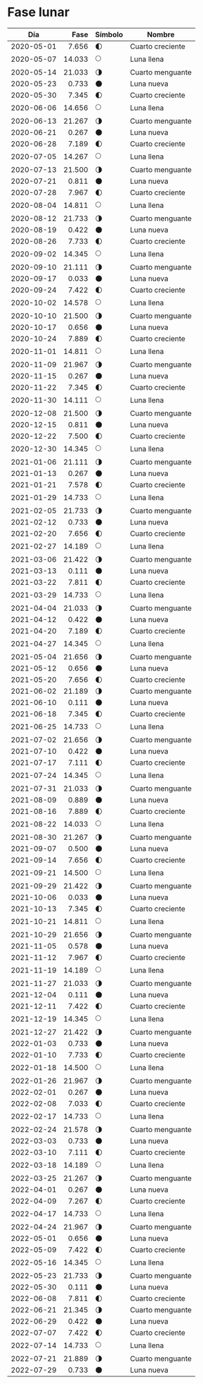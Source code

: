 # Fase lunar

Día        | Fase   | Símbolo | Nombre
-----------|-------:|---|---
2020-05-01 |  7.656 | 🌓 | Cuarto creciente
2020-05-07 | 14.033 | 🌕 | Luna llena
2020-05-14 | 21.033 | 🌗 | Cuarto menguante
2020-05-23 |  0.733 | 🌑 | Luna nueva
2020-05-30 |  7.345 | 🌓 | Cuarto creciente
2020-06-06 | 14.656 | 🌕 | Luna llena
2020-06-13 | 21.267 | 🌗 | Cuarto menguante
2020-06-21 |  0.267 | 🌑 | Luna nueva
2020-06-28 |  7.189 | 🌓 | Cuarto creciente
2020-07-05 | 14.267 | 🌕 | Luna llena
2020-07-13 | 21.500 | 🌗 | Cuarto menguante
2020-07-21 |  0.811 | 🌑 | Luna nueva
2020-07-28 |  7.967 | 🌓 | Cuarto creciente
2020-08-04 | 14.811 | 🌕 | Luna llena
2020-08-12 | 21.733 | 🌗 | Cuarto menguante
2020-08-19 |  0.422 | 🌑 | Luna nueva
2020-08-26 |  7.733 | 🌓 | Cuarto creciente
2020-09-02 | 14.345 | 🌕 | Luna llena
2020-09-10 | 21.111 | 🌗 | Cuarto menguante
2020-09-17 |  0.033 | 🌑 | Luna nueva
2020-09-24 |  7.422 | 🌓 | Cuarto creciente
2020-10-02 | 14.578 | 🌕 | Luna llena
2020-10-10 | 21.500 | 🌗 | Cuarto menguante
2020-10-17 |  0.656 | 🌑 | Luna nueva
2020-10-24 |  7.889 | 🌓 | Cuarto creciente
2020-11-01 | 14.811 | 🌕 | Luna llena
2020-11-09 | 21.967 | 🌗 | Cuarto menguante
2020-11-15 |  0.267 | 🌑 | Luna nueva
2020-11-22 |  7.345 | 🌓 | Cuarto creciente
2020-11-30 | 14.111 | 🌕 | Luna llena
2020-12-08 | 21.500 | 🌗 | Cuarto menguante
2020-12-15 |  0.811 | 🌑 | Luna nueva
2020-12-22 |  7.500 | 🌓 | Cuarto creciente
2020-12-30 | 14.345 | 🌕 | Luna llena
2021-01-06 | 21.111 | 🌗 | Cuarto menguante
2021-01-13 |  0.267 | 🌑 | Luna nueva
2021-01-21 |  7.578 | 🌓 | Cuarto creciente
2021-01-29 | 14.733 | 🌕 | Luna llena
2021-02-05 | 21.733 | 🌗 | Cuarto menguante
2021-02-12 |  0.733 | 🌑 | Luna nueva
2021-02-20 |  7.656 | 🌓 | Cuarto creciente
2021-02-27 | 14.189 | 🌕 | Luna llena
2021-03-06 | 21.422 | 🌗 | Cuarto menguante
2021-03-13 |  0.111 | 🌑 | Luna nueva
2021-03-22 |  7.811 | 🌓 | Cuarto creciente
2021-03-29 | 14.733 | 🌕 | Luna llena
2021-04-04 | 21.033 | 🌗 | Cuarto menguante
2021-04-12 |  0.422 | 🌑 | Luna nueva
2021-04-20 |  7.189 | 🌓 | Cuarto creciente
2021-04-27 | 14.345 | 🌕 | Luna llena
2021-05-04 | 21.656 | 🌗 | Cuarto menguante
2021-05-12 |  0.656 | 🌑 | Luna nueva
2021-05-20 |  7.656 | 🌓 | Cuarto creciente
2021-06-02 | 21.189 | 🌗 | Cuarto menguante
2021-06-10 |  0.111 | 🌑 | Luna nueva
2021-06-18 |  7.345 | 🌓 | Cuarto creciente
2021-06-25 | 14.733 | 🌕 | Luna llena
2021-07-02 | 21.656 | 🌗 | Cuarto menguante
2021-07-10 |  0.422 | 🌑 | Luna nueva
2021-07-17 |  7.111 | 🌓 | Cuarto creciente
2021-07-24 | 14.345 | 🌕 | Luna llena
2021-07-31 | 21.033 | 🌗 | Cuarto menguante
2021-08-09 |  0.889 | 🌑 | Luna nueva
2021-08-16 |  7.889 | 🌓 | Cuarto creciente
2021-08-22 | 14.033 | 🌕 | Luna llena
2021-08-30 | 21.267 | 🌗 | Cuarto menguante
2021-09-07 |  0.500 | 🌑 | Luna nueva
2021-09-14 |  7.656 | 🌓 | Cuarto creciente
2021-09-21 | 14.500 | 🌕 | Luna llena
2021-09-29 | 21.422 | 🌗 | Cuarto menguante
2021-10-06 |  0.033 | 🌑 | Luna nueva
2021-10-13 |  7.345 | 🌓 | Cuarto creciente
2021-10-21 | 14.811 | 🌕 | Luna llena
2021-10-29 | 21.656 | 🌗 | Cuarto menguante
2021-11-05 |  0.578 | 🌑 | Luna nueva
2021-11-12 |  7.967 | 🌓 | Cuarto creciente
2021-11-19 | 14.189 | 🌕 | Luna llena
2021-11-27 | 21.033 | 🌗 | Cuarto menguante
2021-12-04 |  0.111 | 🌑 | Luna nueva
2021-12-11 |  7.422 | 🌓 | Cuarto creciente
2021-12-19 | 14.345 | 🌕 | Luna llena
2021-12-27 | 21.422 | 🌗 | Cuarto menguante
2022-01-03 |  0.733 | 🌑 | Luna nueva
2022-01-10 |  7.733 | 🌓 | Cuarto creciente
2022-01-18 | 14.500 | 🌕 | Luna llena
2022-01-26 | 21.967 | 🌗 | Cuarto menguante
2022-02-01 |  0.267 | 🌑 | Luna nueva
2022-02-08 |  7.033 | 🌓 | Cuarto creciente
2022-02-17 | 14.733 | 🌕 | Luna llena
2022-02-24 | 21.578 | 🌗 | Cuarto menguante
2022-03-03 |  0.733 | 🌑 | Luna nueva
2022-03-10 |  7.111 | 🌓 | Cuarto creciente
2022-03-18 | 14.189 | 🌕 | Luna llena
2022-03-25 | 21.267 | 🌗 | Cuarto menguante
2022-04-01 |  0.267 | 🌑 | Luna nueva
2022-04-09 |  7.267 | 🌓 | Cuarto creciente
2022-04-17 | 14.733 | 🌕 | Luna llena
2022-04-24 | 21.967 | 🌗 | Cuarto menguante
2022-05-01 |  0.656 | 🌑 | Luna nueva
2022-05-09 |  7.422 | 🌓 | Cuarto creciente
2022-05-16 | 14.345 | 🌕 | Luna llena
2022-05-23 | 21.733 | 🌗 | Cuarto menguante
2022-05-30 |  0.111 | 🌑 | Luna nueva
2022-06-08 |  7.811 | 🌓 | Cuarto creciente
2022-06-21 | 21.345 | 🌗 | Cuarto menguante
2022-06-29 |  0.422 | 🌑 | Luna nueva
2022-07-07 |  7.422 | 🌓 | Cuarto creciente
2022-07-14 | 14.733 | 🌕 | Luna llena
2022-07-21 | 21.889 | 🌗 | Cuarto menguante
2022-07-29 |  0.733 | 🌑 | Luna nueva
